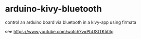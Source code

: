 arduino-kivy-bluetooth
======================

control an arduino board via bluetooth in a kivy-app using firmata 

see https://www.youtube.com/watch?v=PbUStTK50Ig
